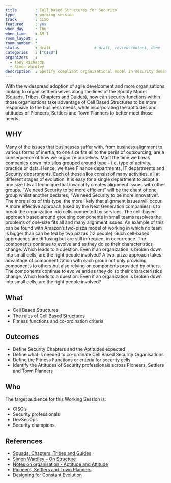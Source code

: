 ```yaml
---
title        : Cell based Structures for Security
type         : working-session
track        : CISO
featured     : yes
when_day     : Thu
when_time    : AM-1
room_layout  :
room_number  :
status       : draft                   # draft, review-content, done
categories   : ["CISO"]
organizers   : 
  - Tony Richards
  - Simon Wardley
description  : Spotify compliant organizational model in security domain
---
```


With the widespread adoption of agile development and more organisations looking to organise themselves along the lines of the Spotify Model (Squads, Tribes, Chapters and Guides), how can security functions within those organisations take advantage of Cell Based Structures to be more responsive to the business needs, while incorporating the aptitudes and attitudes of Pioneers, Settlers and Town Planners to better meet those needs.

## WHY

Many of the issues that businesses suffer with, from business alignment to various forms of inertia, to one size fits all to the perils of outsourcing, are a consequence of how we organize ourselves. Most the time we break companies down into silos grouped around type – i.e. type of activity, practice or data. Hence, we have Finance departments, IT departments and Security departments. Each of these silos consist of many activities, all at different stages of evolution. It is easy for a single department to adopt a one size fits all technique that invariably creates alignment issues with other groups. “We need Security to be more efficient” will be the chant of one group whilst another declares, “We need Security to be more innovative”. The more silos of this type, the more likely that alignment issues will occur.
A more effective approach (used by the Next Generation companies) is to break the organization into cells connected by services. The cell-based approach based around grouping components in small teams resolves the problems of one-size fits all and many alignment issues. An example of this can be found with Amazon’s two-pizza model of working in which no team is bigger than can be fed by two pizzas (12 people). Such cell-based approaches are diffusing but are still infrequent in occurrence. The components continue to evolve and as they do so their characteristics change. Which leads to a question. Even if an organization is broken down into small cells, are the right people involved?
A two-pizza approach takes advantage of componentization with each group not only providing components to others but also relying on components provided by others. The components continue to evolve and as they do so their characteristics change. Which leads to a question. Even if an organization is broken down into small cells, are the right people involved?

## What

- Cell Based Structures
- The rules of Cell Based Structures
- Fitness functions and co-ordination criteria

## Outcomes

- Define Security Chapters and the Aptitudes expected
- Define what is needed to co-ordinate Cell Based Security Organisations
- Define the Fitness Functions or criteria for security cells
- Identify the Attitudes of Security professionals across Pioneers, Settlers and Town Planners

## Who
The target audience for this Working Session is:
- CISO’s
- Security professionals
- DevSecOps
- Security champions

## References
- [Squads, Chapters, Tribes and Guides](http://www.full-stackagile.com/2016/02/14/team-organisation-squads-chapters-tribes-and-guilds/)
- [Simon Wardley – On Structure](https://blog.gardeviance.org/2013/02/on-structure.html)
- [Notes on organisation - Aptitude and Attitude](https://blog.gardeviance.org/2014/07/notes-on-organisation.html)
- [Pioneers, Settlers and Town Planners](https://blog.gardeviance.org/2012/06/pioneers-settlers-and-town-planners.html)
- [Designing for Constant Evolution](https://hackernoon.com/designing-for-constant-evolution-41b216741974)
